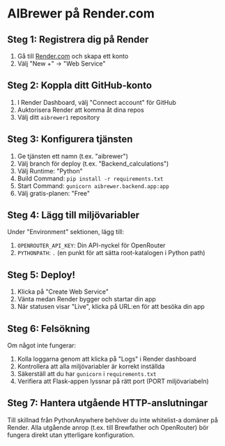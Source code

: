 # AIBrewer på Render.com

## Steg 1: Registrera dig på Render

1. Gå till [Render.com](https://render.com/) och skapa ett konto
2. Välj "New +" → "Web Service"

## Steg 2: Koppla ditt GitHub-konto

1. I Render Dashboard, välj "Connect account" för GitHub
2. Auktorisera Render att komma åt dina repos
3. Välj ditt `aibrewer1` repository

## Steg 3: Konfigurera tjänsten

1. Ge tjänsten ett namn (t.ex. "aibrewer")
2. Välj branch för deploy (t.ex. "Backend_calculations")
3. Välj Runtime: "Python"
4. Build Command: `pip install -r requirements.txt`
5. Start Command: `gunicorn aibrewer.backend.app:app`
6. Välj gratis-planen: "Free"

## Steg 4: Lägg till miljövariabler

Under "Environment" sektionen, lägg till:

1. `OPENROUTER_API_KEY`: Din API-nyckel för OpenRouter
2. `PYTHONPATH`: `.` (en punkt för att sätta root-katalogen i Python path)

## Steg 5: Deploy!

1. Klicka på "Create Web Service"
2. Vänta medan Render bygger och startar din app
3. När statusen visar "Live", klicka på URL:en för att besöka din app

## Steg 6: Felsökning

Om något inte fungerar:
1. Kolla loggarna genom att klicka på "Logs" i Render dashboard
2. Kontrollera att alla miljövariabler är korrekt inställda
3. Säkerställ att du har `gunicorn` i `requirements.txt`
4. Verifiera att Flask-appen lyssnar på rätt port (PORT miljövariabeln)

## Steg 7: Hantera utgående HTTP-anslutningar

Till skillnad från PythonAnywhere behöver du inte whitelist-a domäner på Render. 
Alla utgående anrop (t.ex. till Brewfather och OpenRouter) bör fungera direkt utan 
ytterligare konfiguration.
